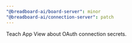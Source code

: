 ```yaml
---
"@breadboard-ai/board-server": minor
"@breadboard-ai/connection-server": patch
---
```


Teach App View about OAuth connection secrets.
